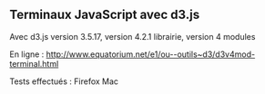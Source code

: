 Terminaux JavaScript avec d3.js
-------

Avec d3.js version 3.5.17, version 4.2.1 librairie, version 4 modules

En ligne : <a href="http://www.equatorium.net/e1/ou--outils~d3/d3v4mod-terminal.html">http://www.equatorium.net/e1/ou--outils~d3/d3v4mod-terminal.html</a>

Tests effectués : Firefox Mac

